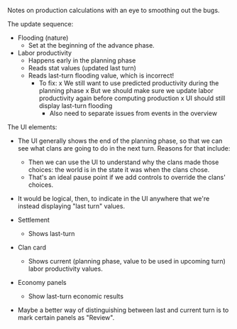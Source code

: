 Notes on production calculations with an eye to smoothing
out the bugs.

The update sequence:

-   Flooding (nature)
    -   Set at the beginning of the advance phase.
-   Labor productivity
    -   Happens early in the planning phase
    -   Reads stat values (updated last turn)
    -   Reads last-turn flooding value, which is incorrect!
        -   To fix:
            x   We still want to use predicted productivity
                during the planning phase
            x   But we should make sure we update labor
                productivity again before computing production
            x   UI should still display last-turn flooding
            -   Also need to separate issues from events in the
                overview

The UI elements:

-   The UI generally shows the end of the planning phase, so
    that we can see what clans are going to do in the next
    turn. Reasons for that include:
    -   Then we can use the UI to understand why the clans
        made those choices: the world is in the state it was
        when the clans chose.
    -   That's an ideal pause point if we add controls to
        override the clans' choices.
-   It would be logical, then, to indicate in the UI anywhere
    that we're instead displaying "last turn" values.

-   Settlement
    -   Shows last-turn 
-   Clan card
    -   Shows current (planning phase, value to be used in
        upcoming turn) labor productivity values.
-   Economy panels
    -   Show last-turn economic results

*   Maybe a better way of distinguishing between last and
    current turn is to mark certain panels as "Review".
